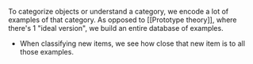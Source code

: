 To categorize objects or understand a category, we encode a lot of examples of that category. As opposed to [[Prototype theory]], where there's 1 "ideal version", we build an entire database of examples.
- When classifying new items, we see how close that new item is to all those examples.
